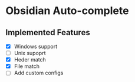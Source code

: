 # Obsidian Auto-complete

## Implemented Features
- [X] Windows support
- [ ] Unix supoprt
- [X] Heder match
- [X] File match
- [ ] Add custom configs
